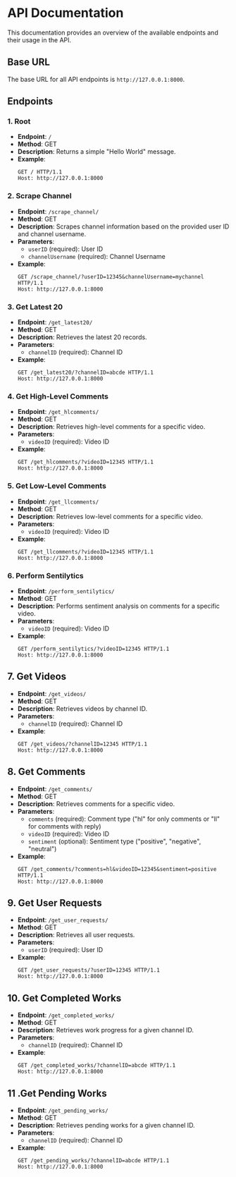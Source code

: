 # API Documentation

This documentation provides an overview of the available endpoints and their usage in the API.

## Base URL

The base URL for all API endpoints is `http://127.0.0.1:8000`.

## Endpoints

### 1. Root

- **Endpoint**: `/`
- **Method**: GET
- **Description**: Returns a simple "Hello World" message.
- **Example**:
    ```http
    GET / HTTP/1.1
    Host: http://127.0.0.1:8000
    ```

### 2. Scrape Channel

- **Endpoint**: `/scrape_channel/`
- **Method**: GET
- **Description**: Scrapes channel information based on the provided user ID and channel username.
- **Parameters**:
    - `userID` (required): User ID
    - `channelUsername` (required): Channel Username
- **Example**:
    ```http
    GET /scrape_channel/?userID=12345&channelUsername=mychannel HTTP/1.1
    Host: http://127.0.0.1:8000
    ```

### 3. Get Latest 20

- **Endpoint**: `/get_latest20/`
- **Method**: GET
- **Description**: Retrieves the latest 20 records.
- **Parameters**:
    - `channelID` (required): Channel ID
- **Example**:
    ```http
    GET /get_latest20/?channelID=abcde HTTP/1.1
    Host: http://127.0.0.1:8000
    ```

### 4. Get High-Level Comments

- **Endpoint**: `/get_hlcomments/`
- **Method**: GET
- **Description**: Retrieves high-level comments for a specific video.
- **Parameters**:
    - `videoID` (required): Video ID
- **Example**:
    ```http
    GET /get_hlcomments/?videoID=12345 HTTP/1.1
    Host: http://127.0.0.1:8000
    ```

### 5. Get Low-Level Comments

- **Endpoint**: `/get_llcomments/`
- **Method**: GET
- **Description**: Retrieves low-level comments for a specific video.
- **Parameters**:
    - `videoID` (required): Video ID
- **Example**:
    ```http
    GET /get_llcomments/?videoID=12345 HTTP/1.1
    Host: http://127.0.0.1:8000
    ```

### 6. Perform Sentilytics

- **Endpoint**: `/perform_sentilytics/`
- **Method**: GET
- **Description**: Performs sentiment analysis on comments for a specific video.
- **Parameters**:
    - `videoID` (required): Video ID
- **Example**:
    ```http
    GET /perform_sentilytics/?videoID=12345 HTTP/1.1
    Host: http://127.0.0.1:8000
    ```
## 7. Get Videos

- **Endpoint**: `/get_videos/`
- **Method**: GET
- **Description**: Retrieves videos by channel ID.
- **Parameters**:
    - `channelID` (required): Channel ID
- **Example**:
    ```http
    GET /get_videos/?channelID=12345 HTTP/1.1
    Host: http://127.0.0.1:8000
    ```

## 8. Get Comments

- **Endpoint**: `/get_comments/`
- **Method**: GET
- **Description**: Retrieves comments for a specific video.
- **Parameters**:
    - `comments` (required): Comment type ("hl" for only comments or "ll" for comments with reply)
    - `videoID` (required): Video ID
    - `sentiment` (optional): Sentiment type ("positive", "negative", "neutral")
- **Example**:
    ```http
    GET /get_comments/?comments=hl&videoID=12345&sentiment=positive HTTP/1.1
    Host: http://127.0.0.1:8000
    ```

## 9. Get User Requests

- **Endpoint**: `/get_user_requests/`
- **Method**: GET
- **Description**: Retrieves all user requests.
- **Parameters**:
    - `userID` (required): User ID
- **Example**:
    ```http
    GET /get_user_requests/?userID=12345 HTTP/1.1
    Host: http://127.0.0.1:8000
    ```

## 10. Get Completed Works

- **Endpoint**: `/get_completed_works/`
- **Method**: GET
- **Description**: Retrieves work progress for a given channel ID.
- **Parameters**:
    - `channelID` (required): Channel ID
- **Example**:
    ```http
    GET /get_completed_works/?channelID=abcde HTTP/1.1
    Host: http://127.0.0.1:8000
    ```

## 11 .Get Pending Works

- **Endpoint**: `/get_pending_works/`
- **Method**: GET
- **Description**: Retrieves pending works for a given channel ID.
- **Parameters**:
    - `channelID` (required): Channel ID
- **Example**:
    ```http
    GET /get_pending_works/?channelID=abcde HTTP/1.1
    Host: http://127.0.0.1:8000
    ```

